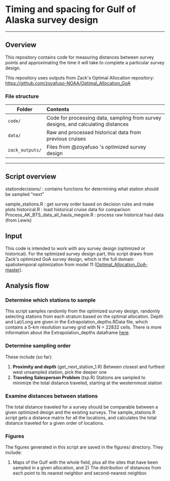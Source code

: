 # Timing and spacing for Gulf of Alaska survey design
***
## Overview
This repository contains code for measuring distances between survey points and approximating the time it will take to complete a particular survey design. 

This repository uses outputs from Zack's Optimal Allocation repository: https://github.com/zoyafuso-NOAA/Optimal_Allocation_GoA

### File structure
| Folder           | Contents|
| -------------    |:-------------|
| `code/`          | Code for processing data, sampling from survey designs, and calculating                       distances |
| `data/`          | Raw and processed historical data from previous cruises      |
| `zack_outputs/`  | Files from @zoyafuso 's optimized survey design      |

*** 

## Script overview
stationdecisions/ : contains functions for determining what station should be sampled "next"

sample_stations.R : get survey order based on decision rules and make plots
historical.R : load historical cruise data for comparison
Process_AK_BTS_data_all_hauls_megsie.R : process raw historical haul data (from Lewis)

## Input
This code is intended to work with any survey design (optimized or historical). For the optimized survey design part, this script draws from Zack's optimized GoA survey design, which is the full domain spatiotemporal optimization from model 11 ([Optimal_Allocation_GoA-master](https://github.com/zoyafuso-NOAA/Optimal_Allocation_GoA)). 


## Analysis flow
### Determine which stations to sample
This script samples randomly from the optimized survey design, randomly selecting stations from each stratum based on the optimal allocation. Depth and Lat/Long are given in the Extrapolation_depths.RData file, which contains a 5-km resolution survey grid with N = 22832 cells. There is more information about the Extrapolation_depths dataframe [here](https://github.com/zoyafuso-NOAA/Optimal_Allocation_GoA#input-data----spatial-domain). 

### Determine sampling order
These include (so far):

1. **Proximity and depth** (get_next_station_1.R) Between closest and furthest west unsampled station, pick the deeper one
2. **Traveling Salesperson Problem** (tsp.R) Stations are sampled to minimize the total distance traveled, starting at the westernmost station


### Examine distances between stations
The total distance traveled for a survey should be comparable between a given optimized design and the existing surveys. The sample_stations.R script gets a distance matrix for all the locations, and calculates the total distance traveled for a given order of locations. 

### Figures
The figures generated in this script are saved in the figures/ directory. They include: 
1) Maps of the Gulf with the whole field, plus all the sites that have been sampled in a given allocation, and 2) The distribution of distances from each point to its nearest neighbor and second-nearest neighbor.